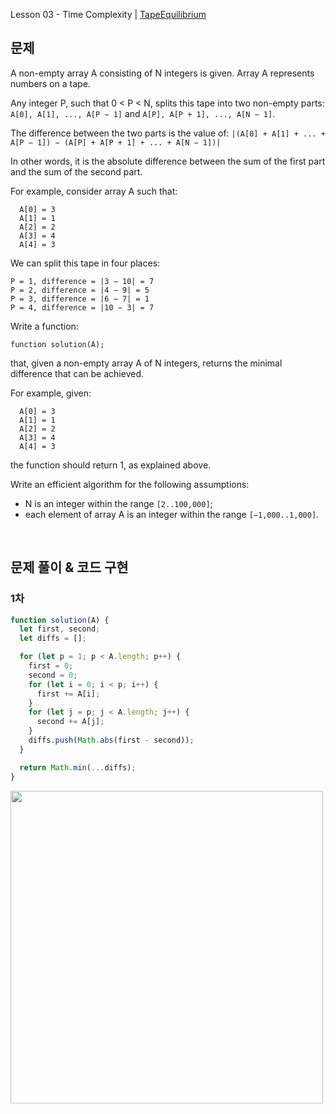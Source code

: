 Lesson 03 - Time Complexity | [TapeEquilibrium](https://app.codility.com/programmers/lessons/3-time_complexity/tape_equilibrium/)

## 문제

A non-empty array A consisting of N integers is given. Array A represents numbers on a tape.

Any integer P, such that 0 < P < N, splits this tape into two non-empty parts: `A[0], A[1], ..., A[P − 1]` and `A[P], A[P + 1], ..., A[N − 1]`.

The difference between the two parts is the value of: `|(A[0] + A[1] + ... + A[P − 1]) − (A[P] + A[P + 1] + ... + A[N − 1])|`

In other words, it is the absolute difference between the sum of the first part and the sum of the second part.

For example, consider array A such that:

```
  A[0] = 3
  A[1] = 1
  A[2] = 2
  A[3] = 4
  A[4] = 3
```

We can split this tape in four places:

```
P = 1, difference = |3 − 10| = 7
P = 2, difference = |4 − 9| = 5
P = 3, difference = |6 − 7| = 1
P = 4, difference = |10 − 3| = 7
```

Write a function:

```
function solution(A);
```

that, given a non-empty array A of N integers, returns the minimal difference that can be achieved.

For example, given:

```
  A[0] = 3
  A[1] = 1
  A[2] = 2
  A[3] = 4
  A[4] = 3
```

the function should return 1, as explained above.

Write an efficient algorithm for the following assumptions:

- N is an integer within the range `[2..100,000]`;
- each element of array A is an integer within the range `[−1,000..1,000]`.

<br />

## 문제 풀이 & 코드 구현

### 1차

```js
function solution(A) {
  let first, second;
  let diffs = [];

  for (let p = 1; p < A.length; p++) {
    first = 0;
    second = 0;
    for (let i = 0; i < p; i++) {
      first += A[i];
    }
    for (let j = p; j < A.length; j++) {
      second += A[j];
    }
    diffs.push(Math.abs(first - second));
  }

  return Math.min(...diffs);
}
```

<img src="https://user-images.githubusercontent.com/42695954/66760208-974afa80-eedc-11e9-9c88-a85fb63195c9.PNG" width="500" />

<br />
